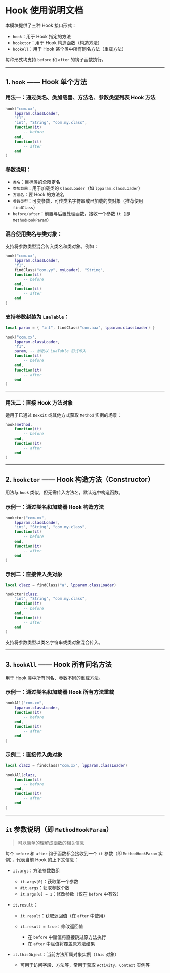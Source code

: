 # Hook 使用说明文档

本模块提供了三种 Hook 接口形式：

- `hook`：用于 Hook 指定的方法
- `hookctor`：用于 Hook 构造函数（构造方法）
- `hookAll`：用于 Hook 某个类中所有同名方法（重载方法）

每种形式均支持 `before` 和 `after` 的钩子函数执行。

---

## 1. `hook` —— Hook 单个方法

### 用法一：通过类名、类加载器、方法名、参数类型列表 Hook 方法

```lua
hook("com.xx",
    lpparam.classLoader,
    "f1",
    "int", "String", "com.my.class",
    function(it)
        -- before
    end,
    function(it)
        -- after
    end
)
```

### 参数说明：

- `类名`：目标类的全限定名
- `类加载器`：用于加载类的 `ClassLoader`（如 `lpparam.classLoader`）
- `方法名`：要 Hook 的方法名
- `参数类型`：可变参数，可传类名字符串或已加载的类对象（推荐使用 `findClass`）
- `before/after`：前置与后置处理函数，接收一个参数 `it`（即 `MethodHookParam`）

### 混合使用类名与类对象：

支持将参数类型混合传入类名和类对象。例如：

```lua
hook("com.xx",
    lpparam.classLoader,
    "f1",
    findClass("com.yy", myLoader), "String",
    function(it)
        -- before
    end,
    function(it)
        -- after
    end
)
```

### 支持参数封装为 `LuaTable`：

```lua
local param = { "int", findClass("com.aaa", lpparam.classLoader) }

hook("com.xx",
    lpparam.classLoader,
    "f1",
    param, -- 参数以 LuaTable 形式传入
    function(it)
        -- before
    end,
    function(it)
        -- after
    end
)
```

---

### 用法二：直接 Hook 方法对象

适用于已通过 `DexKit` 或其他方式获取 `Method` 实例的场景：

```lua
hook(method,
    function(it)
        -- before
    end,
    function(it)
        -- after
    end
)
```

---

## 2. `hookctor` —— Hook 构造方法（Constructor）

用法与 `hook` 类似，但无需传入方法名，默认选中构造函数。

### 示例一：通过类名和加载器 Hook 构造方法

```lua
hookctor("com.xx",
    lpparam.classLoader,
    "int", "String", "com.my.class",
    function(it)
        -- before
    end,
    function(it)
        -- after
    end
)
```

### 示例二：直接传入类对象

```lua
local clazz = findClass("a", lpparam.classLoader)

hookctor(clazz,
    "int", "String", "com.my.class",
    function(it)
        -- before
    end,
    function(it)
        -- after
    end
)
```

支持将参数类型以类名字符串或类对象混合传入。

---

## 3. `hookAll` —— Hook 所有同名方法

用于 Hook 类中所有同名、参数不同的重载方法。

### 示例一：通过类名和加载器 Hook 所有方法重载

```lua
hookAll("com.xx",
    lpparam.classLoader,
    function(it)
        -- before
    end,
    function(it)
        -- after
    end
)
```

### 示例二：直接传入类对象

```lua
local clazz = findClass("com.xx", lpparam.classLoader)

hookAll(clazz,
    function(it)
        -- before
    end,
    function(it)
        -- after
    end
)
```

---

## `it` 参数说明（即 `MethodHookParam`）

> 可以简单的理解成函数的相关信息

每个 `before` 和 `after` 钩子函数都会接收到一个 `it` 参数（即 `MethodHookParam` 实例），代表当前 Hook 的上下文信息：

- `it.args`：方法参数数组

  - `it.args[0]`：获取第一个参数
  - `#it.args`：获取参数个数
  - `it.args[0] = 1`：修改参数（仅在 `before` 中有效）
- `it.result`：

  - `it.result`：获取返回值（在 `after` 中使用）
  - `it.result = true`：修改返回值

    - 在 `before` 中赋值将直接跳过原方法执行
    - 在 `after` 中赋值将覆盖原方法结果
- `it.thisObject`：当前方法所属对象实例（`this` 对象）

  - 可用于访问字段、方法等，常用于获取 `Activity`、`Context` 实例等


